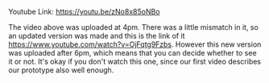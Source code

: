 Youtube Link: https://youtu.be/zNo8x85oNBo

The video above was uploaded at 4pm. There was a little mismatch in it, so an updated version was made
and this is the link of it https://www.youtube.com/watch?v=OjFqtg9Fzbs. However this new version was
uploaded after 6pm, which means that you can decide whether to see it or not. It's okay if you don't 
watch this one, since our first video describes our prototype also well enough.
